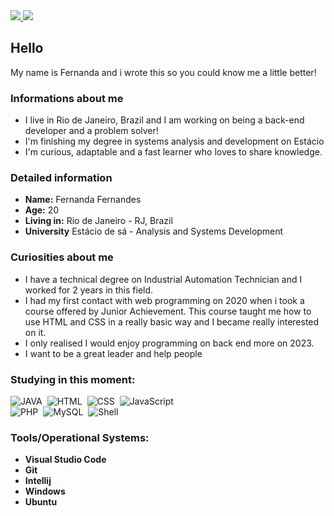 
<div>

  <a href="https://www.linkedin.com/in/fernanda-fernandes-dev" target='_blank'>
    <img src="https://img.shields.io/badge/LinkedIn-0077B5?style=for-the-badge&logo=linkedin&logoColor=white">
  </a>

  <a href="https://twitter.com/dev_fernanda" target='_blank'>
    <img src="https://img.shields.io/badge/Twitter-1DA1F2?style=for-the-badge&logo=twitter&logoColor=white">
  </a>


</div>

## Hello 
My name is Fernanda and i wrote this so you could know me a little better! 

### Informations about me 
- I live in Rio de Janeiro, Brazil and I am working on being a back-end developer and a problem solver! 
- I'm finishing my degree in systems analysis and development on Estácio 
- I'm curious, adaptable and a fast learner who loves to share knowledge.

### Detailed information
- **Name:** Fernanda Fernandes 
- **Age:** 20
- **Living in:** Rio de Janeiro - RJ, Brazil
- **University** Estácio de sá - Analysis and Systems Development

### Curiosities about me 
- I have a technical degree on Industrial Automation Technician and I worked for 2 years in this field.
- I had my first contact with web programming on 2020 when i took a course offered by Junior Achievement. This course taught me how to use HTML and CSS in a really basic way and I became really interested on it. 
- I only realised I would enjoy programming on back end more on 2023. 
- I want to be a great leader and help people 

 
  
### Studying in this moment:

![JAVA](https://img.shields.io/badge/Java-ED8B00?style=for-the-badge&logo=openjdk&logoColor=white)&nbsp;
![HTML](https://img.shields.io/badge/HTML5-E34F26?style=for-the-badge&logo=html5&logoColor=white)&nbsp;
![CSS](https://img.shields.io/badge/CSS3-1572B6?style=for-the-badge&logo=css3&logoColor=white)&nbsp;
![JavaScript](https://img.shields.io/badge/JavaScript-F7DF1E?style=for-the-badge&logo=JavaScript&logoColor=white)&nbsp;  
![PHP](https://img.shields.io/badge/PHP-777BB4?style=for-the-badge&logo=php&logoColor=white)&nbsp;
![MySQL](https://img.shields.io/badge/MySQL-00000F?style=for-the-badge&logo=mysql&logoColor=white)&nbsp;
![Shell](https://img.shields.io/badge/Shell_Script-121011?style=for-the-badge&logo=gnu-bash&logoColor=white)&nbsp;





 
### Tools/Operational Systems:
- **Visual Studio Code**
- **Git**
- **Intellij** 
- **Windows**
- **Ubuntu**    





